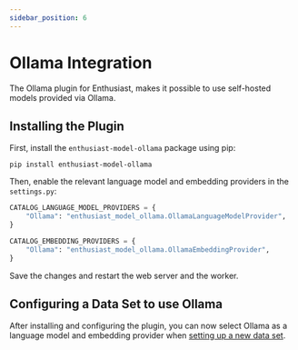 ```yaml
---
sidebar_position: 6
---
```


# Ollama Integration

The Ollama plugin for Enthusiast, makes it possible to use self-hosted models provided via Ollama.

## Installing the Plugin

First, install the `enthusiast-model-ollama` package using pip:

```shell
pip install enthusiast-model-ollama
```

Then, enable the relevant language model and embedding providers in the `settings.py`:

```python title="server/pecl/settings.py"
CATALOG_LANGUAGE_MODEL_PROVIDERS = {
    "Ollama": "enthusiast_model_ollama.OllamaLanguageModelProvider",
}

CATALOG_EMBEDDING_PROVIDERS = {
    "Ollama": "enthusiast_model_ollama.OllamaEmbeddingProvider",
}
```

Save the changes and restart the web server and the worker.

## Configuring a Data Set to use Ollama

After installing and configuring the plugin, you can now select Ollama as a language model and embedding provider when [setting up a new data set](/tools/enthusiast/docs/synchronize/manage-data-sets/#creating-a-data-set).
